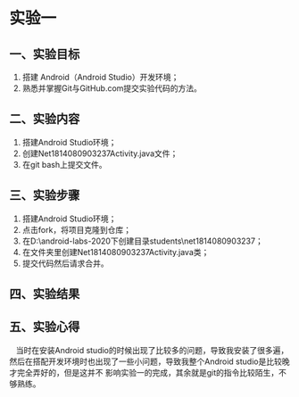 # 实验一  
## 一、实验目标  
1. 搭建 Android（Android Studio）开发环境；
2. 熟悉并掌握Git与GitHub.com提交实验代码的方法。
## 二、实验内容  
1. 搭建Android Studio环境；
2. 创建Net1814080903237Activity.java文件；
3. 在git bash上提交文件。
## 三、实验步骤  
1. 搭建Android Studio环境；
2. 点击fork，将项目克隆到仓库；
3. 在D:\android-labs-2020下创建目录students\net1814080903237；
4. 在文件夹里创建Net1814080903237Activity.java类；
5. 提交代码然后请求合并。
## 四、实验结果  
## 五、实验心得  
&#160; &#160;当时在安装Android studio的时候出现了比较多的问题，导致我安装了很多遍，然后在搭配开发环境时也出现了一些小问题，导致我整个Android studio是比较晚才完全弄好的，但是这并不
影响实验一的完成，其余就是git的指令比较陌生，不够熟练。
